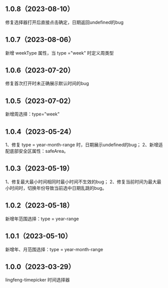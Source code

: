 ## 1.0.8（2023-08-10）
修复选择器打开后直接点击确定，日期返回undefined的bug
## 1.0.7（2023-08-06）
新增 weekType 属性，当 type ="week" 时定义周类型
## 1.0.6（2023-07-20）
修复首次打开时未正确展示默认时间的bug
## 1.0.5（2023-07-02）
新增周选择：type="week"
## 1.0.4（2023-05-24）
1、修复 type = year-month-range 时，日期展示undefined的bug；
2、新增适配底部安全区属性：safeArea。
## 1.0.3（2023-05-19）
1、修复最大最小时间相同时最小时间不生效的bug；
2、修复当前时间为最大最小时间时，切换年份导致当前选中日期乱跳的bug。
## 1.0.2（2023-05-18）
新增年范围选择：type = year-range
## 1.0.1（2023-05-10）
新增年、月范围选择：type = year-month-range
## 1.0.0（2023-03-29）
lingfeng-timepicker 时间选择器
